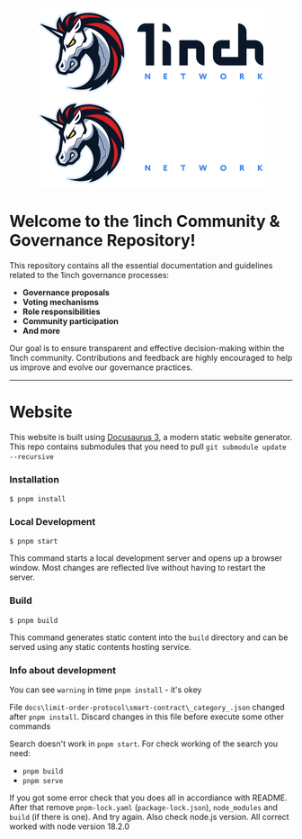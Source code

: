 <div align="center">
    <img src="https://github.com/1inch/farming/blob/master/.github/1inch_github_w.svg#gh-light-mode-only" />
    <img src="https://github.com/1inch/farming/blob/master/.github/1inch_github_b.svg#gh-dark-mode-only" />
</div>

# Welcome to the 1inch Community & Governance Repository!

This repository contains all the essential documentation and guidelines related to the 1inch governance processes:

- **Governance proposals**
- **Voting mechanisms**
- **Role responsibilities**
- **Community participation**
- **And more**

Our goal is to ensure transparent and effective decision-making within the 1inch community. Contributions and feedback are highly encouraged to help us improve and evolve our governance practices.

***


# Website

This website is built using [Docusaurus 3](https://docusaurus.io/), a modern static website generator.
This repo contains submodules that you need to pull `git submodule update --recursive`

### Installation

```
$ pnpm install
```

### Local Development

```
$ pnpm start
```

This command starts a local development server and opens up a browser window. Most changes are reflected live without having to restart the server.

### Build

```
$ pnpm build
```

This command generates static content into the `build` directory and can be served using any static contents hosting service.

### Info about development
You can see `warning` in time `pnpm install` - it's okey

File `docs\limit-order-protocol\smart-contract\_category_.json` changed after `pnpm install`. Discard changes in this file before execute some other commands

Search doesn't work in `pnpm start`.
For check working of the search you need:
- `pnpm build`
- `pnpm serve`

If you got some error check that you does all in accordiance with README.
After that remove `pnpm-lock.yaml` (`package-lock.json`), `node_modules` and `build` (if there is one). And try again.
Also check node.js version. All correct worked with node version 18.2.0

